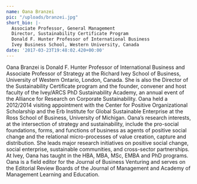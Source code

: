 ```yaml
---
name: Oana Branzei
pic: "/uploads/branzei.jpg"
short_bio: |-
  Associate Professor, General Management
  Director, Sustainability Certificate Program
  Donald F. Hunter Professor of International Business
  Ivey Business School, Western University, Canada
date: '2017-03-23T19:48:02.420+00:00'
---
```

Oana Branzei is Donald F. Hunter Professor of International Business and Associate Professor of Strategy at the Richard Ivey School of Business, University of Western Ontario, London, Canada. She is also the Director of the Sustainability Certificate program and the founder, convener and host faculty of the Ivey/ARCS PhD Sustainability Academy, an annual event of the Alliance for Research on Corporate Sustainability. Oana held a 2012/2014 visiting appointment with the Center for Positive Organizational Scholarship and the Erb Institute for Global Sustainable Enterprise at the Ross School of Business, University of Michigan. Oana’s research interests, at the intersection of strategy and sustainability, include the pro-social foundations, forms, and functions of business as agents of positive social change and the relational micro-processes of value creation, capture and distribution. She leads major research initiatives on positive social change, social enterprise, sustainable communities, and cross-sector partnerships. At Ivey, Oana has taught in the HBA, MBA, MSc, EMBA and PhD programs. Oana is a field editor for the Journal of Business Venturing and serves on the Editorial Review Boards of the Journal of Management and Academy of Management Learning and Education.
